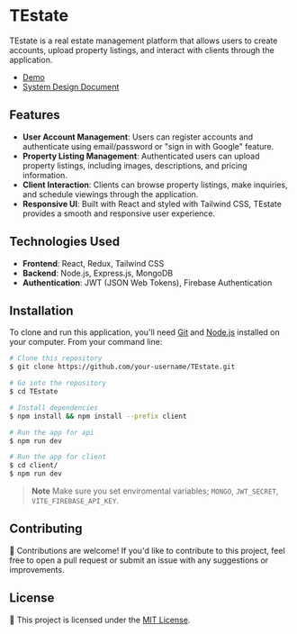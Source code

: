 # TEstate

TEstate is a real estate management platform that allows users to create accounts, upload property listings, and interact with clients through the application.
- [Demo](https://testate.onrender.com/)
- [System Design Document](https://woolly-society-a2b.notion.site/System-Design-Document-TEstate-9258aa398b864ec38566850ccaf70175?pvs=4)
## Features

- **User Account Management**: Users can register accounts and authenticate using email/password or "sign in with Google" feature.
- **Property Listing Management**: Authenticated users can upload property listings, including images, descriptions, and pricing information.
- **Client Interaction**: Clients can browse property listings, make inquiries, and schedule viewings through the application.
- **Responsive UI**: Built with React and styled with Tailwind CSS, TEstate provides a smooth and responsive user experience.

## Technologies Used

- **Frontend**: React, Redux, Tailwind CSS
- **Backend**: Node.js, Express.js, MongoDB
- **Authentication**: JWT (JSON Web Tokens), Firebase Authentication

## Installation

To clone and run this application, you'll need [Git](https://git-scm.com) and [Node.js](https://nodejs.org/en/download/) installed on your computer. From your command line:

```bash
# Clone this repository
$ git clone https://github.com/your-username/TEstate.git

# Go into the repository
$ cd TEstate

# Install dependencies
$ npm install && npm install --prefix client

# Run the app for api
$ npm run dev

# Run the app for client
$ cd client/
$ npm run dev
```
> **Note**
> Make sure you set enviromental variables; `MONGO`, `JWT_SECRET`, `VITE_FIREBASE_API_KEY`.

## Contributing

🙌 Contributions are welcome! If you'd like to contribute to this project, feel free to open a pull request or submit an issue with any suggestions or improvements.

## License

📄 This project is licensed under the [MIT License](LICENSE).
